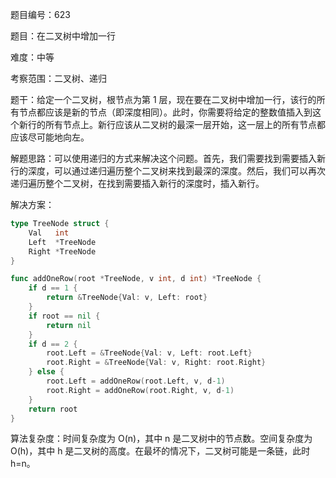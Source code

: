 题目编号：623

题目：在二叉树中增加一行

难度：中等

考察范围：二叉树、递归

题干：给定一个二叉树，根节点为第 1 层，现在要在二叉树中增加一行，该行的所有节点都应该是新的节点（即深度相同）。此时，你需要将给定的整数值插入到这个新行的所有节点上。新行应该从二叉树的最深一层开始，这一层上的所有节点都应该尽可能地向左。

解题思路：可以使用递归的方式来解决这个问题。首先，我们需要找到需要插入新行的深度，可以通过递归遍历整个二叉树来找到最深的深度。然后，我们可以再次递归遍历整个二叉树，在找到需要插入新行的深度时，插入新行。

解决方案：

```go
type TreeNode struct {
    Val   int
    Left  *TreeNode
    Right *TreeNode
}

func addOneRow(root *TreeNode, v int, d int) *TreeNode {
    if d == 1 {
        return &TreeNode{Val: v, Left: root}
    }
    if root == nil {
        return nil
    }
    if d == 2 {
        root.Left = &TreeNode{Val: v, Left: root.Left}
        root.Right = &TreeNode{Val: v, Right: root.Right}
    } else {
        root.Left = addOneRow(root.Left, v, d-1)
        root.Right = addOneRow(root.Right, v, d-1)
    }
    return root
}
```

算法复杂度：时间复杂度为 O(n)，其中 n 是二叉树中的节点数。空间复杂度为 O(h)，其中 h 是二叉树的高度。在最坏的情况下，二叉树可能是一条链，此时 h=n。